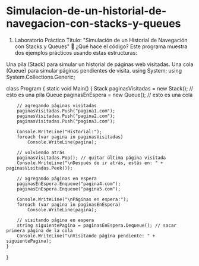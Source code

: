 # Simulacion-de-un-historial-de-navegacion-con-stacks-y-queues
 1. Laboratorio Práctico  Título: "Simulación de un Historial de Navegación con Stacks y Queues"
🚀 ¿Qué hace el código?
Este programa muestra dos ejemplos prácticos usando estas estructuras:

Una pila (Stack) para simular un historial de páginas web visitadas.
Una cola (Queue) para simular páginas pendientes de visita.
using System;
using System.Collections.Generic;

class Program
{
	static void Main()
	{
		Stack<string> paginasVisitadas = new Stack<string>(); // esto es una pila
		Queue<string> paginasEnEspera = new Queue<string>();  // esto es una cola

		// agregando páginas visitadas
		paginasVisitadas.Push("pagina1.com");
		paginasVisitadas.Push("pagina2.com");
		paginasVisitadas.Push("pagina3.com");

		Console.WriteLine("Historial:");
		foreach (var pagina in paginasVisitadas)
			Console.WriteLine(pagina);

		// volviendo atrás
		paginasVisitadas.Pop(); // quitar última página visitada
		Console.WriteLine("\nDespués de ir atrás, estás en: " + paginasVisitadas.Peek());

		// agregando páginas en espera
		paginasEnEspera.Enqueue("pagina4.com");
		paginasEnEspera.Enqueue("pagina5.com");

		Console.WriteLine("\nPáginas en espera:");
		foreach (var pagina in paginasEnEspera)
			Console.WriteLine(pagina);

		// visitando página en espera
		string siguientePagina = paginasEnEspera.Dequeue(); // sacar primera página de la cola
		Console.WriteLine("\nVisitando página pendiente: " + siguientePagina);
	}
}
